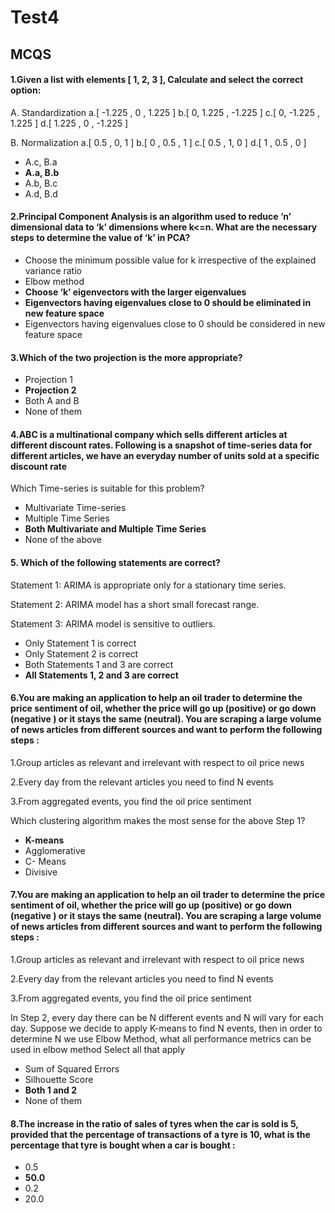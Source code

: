 # Test4

<a id="1"></a>
## MCQS

#### 1.Given a list with elements [ 1, 2, 3 ], Calculate and select the correct option:

A. Standardization 
a.[ -1.225 , 0 ,  1.225 ] 
b.[  0,  1.225 ,  -1.225 ] 
c.[  0, -1.225  ,  1.225 ] 
d.[ 1.225 , 0 , -1.225 ] 

B. Normalization 
a.[ 0.5 , 0, 1 ] 
b.[ 0 , 0.5 , 1 ] 
c.[ 0.5 , 1, 0 ] 
d.[ 1 , 0.5 , 0 ] 

- A.c, B.a
- **A.a, B.b**
- A.b, B.c
- A.d, B.d

#### 2.Principal Component Analysis is an algorithm used to reduce ‘n’ dimensional data to ‘k’ dimensions where k<=n. What are the necessary steps to determine the value of ‘k’ in PCA? 
- Choose the minimum possible value for k irrespective of the explained variance ratio
- Elbow method
- **Choose ‘k’  eigenvectors with the larger eigenvalues**
- **Eigenvectors having eigenvalues close to 0 should be eliminated in new feature space**
- Eigenvectors having eigenvalues close to 0 should be considered in new feature space

#### 3.Which of the two projection is the more appropriate?


- Projection 1
- **Projection 2**
- Both A and B
- None of them

#### 4.ABC is a multinational company which sells different articles at different discount rates. Following is a snapshot of time-series data for different articles, we have an everyday number of units sold at a specific discount rate 

Which Time-series is suitable for this problem?
- Multivariate Time-series
- Multiple Time Series
- **Both Multivariate and Multiple Time Series**
- None of the above 

#### 5. Which of the following statements are correct?

Statement 1: ARIMA is appropriate only for a stationary time series.

Statement 2: ARIMA model has a short small forecast range.

Statement 3: ARIMA model is sensitive to outliers.

- Only Statement 1 is correct
- Only Statement 2 is correct
- Both Statements 1 and 3 are correct
- **All Statements 1, 2 and 3 are correct**

#### 6.You are making an application to help an oil trader to determine the price sentiment of oil, whether the price will go up (positive)  or go down (negative ) or it stays the same (neutral). You are scraping a large volume of news articles from different sources and want to perform the following steps :

1.Group articles as relevant and irrelevant with respect to oil price news

2.Every day from the relevant articles you need to find N events 

3.From aggregated events, you find the oil price sentiment

Which clustering algorithm makes the most sense for the above Step 1?
- **K-means**
- Agglomerative 
- C- Means
- Divisive

#### 7.You are making an application to help an oil trader to determine the price sentiment of oil, whether the price will go up (positive)  or go down (negative ) or it stays the same (neutral). You are scraping a large volume of news articles from different sources and want to perform the following steps :

1.Group articles as relevant and irrelevant with respect to oil price news

2.Every day from the relevant articles you need to find N events 

3.From aggregated events, you find the oil price sentiment 

In Step 2, every day there can be N different events and N will vary for each day. Suppose we decide to apply K-means to find N events, then in order to determine N we use Elbow Method, what all performance metrics can be used in elbow method Select all that apply

- Sum of Squared Errors
- Silhouette Score
- **Both 1 and 2**
- None of them

#### 8.The increase in the ratio of sales of tyres when the car is sold is 5, provided that the percentage of transactions of a tyre is 10, what is the percentage that tyre is bought when a car is bought :
- 0.5
- **50.0**
- 0.2
- 20.0
